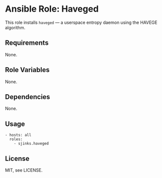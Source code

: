# Ansible Role: Haveged

This role installs `haveged` — a userspace entropy daemon using the HAVEGE algorithm.

## Requirements

None.

## Role Variables

None.

## Dependencies

None.

## Usage

```
- hosts: all
  roles:
    - sjinks.haveged
```

## License

MIT, see LICENSE.
